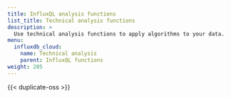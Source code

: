 ```yaml
---
title: InfluxQL analysis functions
list_title: Technical analysis functions
description: >
  Use technical analysis functions to apply algorithms to your data.
menu:
  influxdb_cloud:
    name: Technical analysis
    parent: InfluxQL functions
weight: 205
---
```


{{< duplicate-oss >}}
